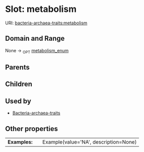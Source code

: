 
# Slot: metabolism




URI: [bacteria-archaea-traits:metabolism](https://w3id.org/bacteria-archaea-traitsmetabolism)


## Domain and Range

None ->  <sub>OPT</sub> [metabolism_enum](metabolism_enum.md)

## Parents


## Children


## Used by

 * [Bacteria-archaea-traits](Bacteria-archaea-traits.md)

## Other properties

|  |  |  |
| --- | --- | --- |
| **Examples:** | | Example(value='NA', description=None) |

